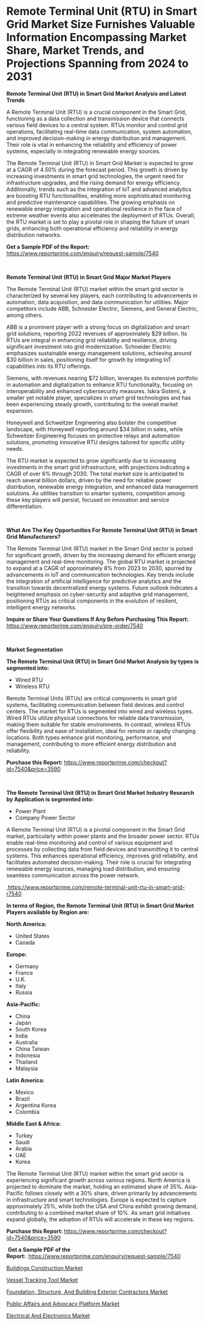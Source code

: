 <p><h1>Remote Terminal Unit (RTU) in Smart Grid Market Size Furnishes Valuable Information Encompassing Market Share, Market Trends, and Projections Spanning from 2024 to 2031</h1></p><p><strong>Remote Terminal Unit (RTU) in Smart Grid Market Analysis and Latest Trends</strong></p>
<p><p>A Remote Terminal Unit (RTU) is a crucial component in the Smart Grid, functioning as a data collection and transmission device that connects various field devices to a central system. RTUs monitor and control grid operations, facilitating real-time data communication, system automation, and improved decision-making in energy distribution and management. Their role is vital in enhancing the reliability and efficiency of power systems, especially in integrating renewable energy sources.</p><p>The Remote Terminal Unit (RTU) in Smart Grid Market is expected to grow at a CAGR of 4.50% during the forecast period. This growth is driven by increasing investments in smart grid technologies, the urgent need for infrastructure upgrades, and the rising demand for energy efficiency. Additionally, trends such as the integration of IoT and advanced analytics are boosting RTU functionalities, enabling more sophisticated monitoring and predictive maintenance capabilities. The growing emphasis on renewable energy integration and operational resilience in the face of extreme weather events also accelerates the deployment of RTUs. Overall, the RTU market is set to play a pivotal role in shaping the future of smart grids, enhancing both operational efficiency and reliability in energy distribution networks.</p></p>
<p><strong>Get a Sample PDF of the Report:&nbsp;</strong> <a href="https://www.reportprime.com/enquiry/request-sample/7540?utm_campaign=1841&utm_medium=2&utm_source=Github&utm_content=ia&utm_term=28112024&utm_id=remote-terminal-unit-rtu-in-smart-grid">https://www.reportprime.com/enquiry/request-sample/7540</a></p>
<p>&nbsp;</p>
<p><strong>Remote Terminal Unit (RTU) in Smart Grid Major Market Players</strong></p>
<p><p>The Remote Terminal Unit (RTU) market within the smart grid sector is characterized by several key players, each contributing to advancements in automation, data acquisition, and data communication for utilities. Major competitors include ABB, Schneider Electric, Siemens, and General Electric, among others. </p><p>ABB is a prominent player with a strong focus on digitalization and smart grid solutions, reporting 2022 revenues of approximately $29 billion. Its RTUs are integral in enhancing grid reliability and resilience, driving significant investment into grid modernization. Schneider Electric emphasizes sustainable energy management solutions, achieving around $30 billion in sales, positioning itself for growth by integrating IoT capabilities into its RTU offerings. </p><p>Siemens, with revenues nearing $72 billion, leverages its extensive portfolio in automation and digitalization to enhance RTU functionality, focusing on interoperability and enhanced cybersecurity measures. Iskra Sistemi, a smaller yet notable player, specializes in smart grid technologies and has been experiencing steady growth, contributing to the overall market expansion.</p><p>Honeywell and Schweitzer Engineering also bolster the competitive landscape, with Honeywell reporting around $34 billion in sales, while Schweitzer Engineering focuses on protective relays and automation solutions, promoting innovative RTU designs tailored for specific utility needs.</p><p>The RTU market is expected to grow significantly due to increasing investments in the smart grid infrastructure, with projections indicating a CAGR of over 6% through 2030. The total market size is anticipated to reach several billion dollars, driven by the need for reliable power distribution, renewable energy integration, and enhanced data management solutions. As utilities transition to smarter systems, competition among these key players will persist, focused on innovation and service differentiation.</p></p>
<p>&nbsp;</p>
<p><strong>What Are The Key Opportunities For Remote Terminal Unit (RTU) in Smart Grid Manufacturers?</strong></p>
<p><p>The Remote Terminal Unit (RTU) market in the Smart Grid sector is poised for significant growth, driven by the increasing demand for efficient energy management and real-time monitoring. The global RTU market is projected to expand at a CAGR of approximately 8% from 2023 to 2030, spurred by advancements in IoT and communication technologies. Key trends include the integration of artificial intelligence for predictive analytics and the transition towards decentralized energy systems. Future outlook indicates a heightened emphasis on cyber-security and adaptive grid management, positioning RTUs as critical components in the evolution of resilient, intelligent energy networks.</p></p>
<p><strong>Inquire or Share Your Questions If Any Before Purchasing This Report:</strong> <a href="https://www.reportprime.com/enquiry/pre-order/7540?utm_campaign=1841&utm_medium=2&utm_source=Github&utm_content=ia&utm_term=28112024&utm_id=remote-terminal-unit-rtu-in-smart-grid">https://www.reportprime.com/enquiry/pre-order/7540</a></p>
<p>&nbsp;</p>
<p><strong>Market Segmentation</strong></p>
<p><strong>The Remote Terminal Unit (RTU) in Smart Grid Market Analysis by types is segmented into:</strong></p>
<p><ul><li>Wired RTU</li><li>Wireless RTU</li></ul></p>
<p><p>Remote Terminal Units (RTUs) are critical components in smart grid systems, facilitating communication between field devices and control centers. The market for RTUs is segmented into wired and wireless types. Wired RTUs utilize physical connections for reliable data transmission, making them suitable for stable environments. In contrast, wireless RTUs offer flexibility and ease of installation, ideal for remote or rapidly changing locations. Both types enhance grid monitoring, performance, and management, contributing to more efficient energy distribution and reliability.</p></p>
<p><strong>Purchase this Report:&nbsp;</strong><a href="https://www.reportprime.com/checkout?id=7540&price=3590&utm_campaign=1841&utm_medium=2&utm_source=Github&utm_content=ia&utm_term=28112024&utm_id=remote-terminal-unit-rtu-in-smart-grid">https://www.reportprime.com/checkout?id=7540&price=3590</a></p>
<p>&nbsp;</p>
<p><strong>The Remote Terminal Unit (RTU) in Smart Grid Market Industry Research by Application is segmented into:</strong></p>
<p><ul><li>Power Plant</li><li>Company Power Sector</li></ul></p>
<p><p>A Remote Terminal Unit (RTU) is a pivotal component in the Smart Grid market, particularly within power plants and the broader power sector. RTUs enable real-time monitoring and control of various equipment and processes by collecting data from field devices and transmitting it to central systems. This enhances operational efficiency, improves grid reliability, and facilitates automated decision-making. Their role is crucial for integrating renewable energy sources, managing load distribution, and ensuring seamless communication across the power network.</p></p>
<p><a href="https://www.reportprime.com/remote-terminal-unit-rtu-in-smart-grid-r7540?utm_campaign=1841&utm_medium=2&utm_source=Github&utm_content=ia&utm_term=28112024&utm_id=remote-terminal-unit-rtu-in-smart-grid">&nbsp;https://www.reportprime.com/remote-terminal-unit-rtu-in-smart-grid-r7540</a></p>
<p><strong>In terms of Region, the Remote Terminal Unit (RTU) in Smart Grid Market Players available by Region are:</strong></p>
<p>
    <p> <strong> North America: </strong>
        <ul>
            <li>United States</li>
            <li>Canada</li>
        </ul>
        </p> 
    <p> <strong> Europe: </strong>
        <ul>
            <li>Germany</li>
            <li>France</li>
            <li>U.K.</li>
            <li>Italy</li>
            <li>Russia</li>
        </ul>
        </p> 
    <p> <strong> Asia-Pacific: </strong>
        <ul>
            <li>China</li>
            <li>Japan</li>
            <li>South Korea</li>
            <li>India</li>
            <li>Australia</li>
            <li>China Taiwan</li>
            <li>Indonesia</li>
            <li>Thailand</li>
            <li>Malaysia</li>
        </ul>
        </p> 
    <p> <strong> Latin America: </strong>
        <ul>
            <li>Mexico</li>
            <li>Brazil</li>
            <li>Argentina Korea</li>
            <li>Colombia</li>
        </ul>
        </p> 
    <p> <strong> Middle East & Africa: </strong>
        <ul>
            <li>Turkey</li>
            <li>Saudi</li>
            <li>Arabia</li>
            <li>UAE</li>
            <li>Korea</li>
        </ul>
    </p>
    </p>
<p><p>The Remote Terminal Unit (RTU) market within the smart grid sector is experiencing significant growth across various regions. North America is projected to dominate the market, holding an estimated share of 35%. Asia-Pacific follows closely with a 30% share, driven primarily by advancements in infrastructure and smart technologies. Europe is expected to capture approximately 25%, while both the USA and China exhibit growing demand, contributing to a combined market share of 10%. As smart grid initiatives expand globally, the adoption of RTUs will accelerate in these key regions.</p></p>
<p><strong>Purchase this Report: </strong><a href="https://www.reportprime.com/checkout?id=7540&price=3590&utm_campaign=1841&utm_medium=2&utm_source=Github&utm_content=ia&utm_term=28112024&utm_id=remote-terminal-unit-rtu-in-smart-grid">https://www.reportprime.com/checkout?id=7540&price=3590</a></p>
<p>&nbsp;<strong>Get a Sample PDF of the Report:&nbsp;&nbsp;</strong><a href="https://www.reportprime.com/enquiry/request-sample/7540?utm_campaign=1841&utm_medium=2&utm_source=Github&utm_content=ia&utm_term=28112024&utm_id=remote-terminal-unit-rtu-in-smart-grid">https://www.reportprime.com/enquiry/request-sample/7540</a></p>
<p><strong></strong></p>
<p><p><a href="https://www.linkedin.com/pulse/global-buildings-construction-market-trends-analysis-future-growth-y59uf?utm_campaign=1841&utm_medium=2&utm_source=Github&utm_content=ia&utm_term=28112024&utm_id=remote-terminal-unit-rtu-in-smart-grid">Buildings Construction Market</a></p><p><a href="https://issuu.com/reportprime-2/docs/vessel-tracking-tool-market-size-20_9fbe1ec1c6f2f6?utm_campaign=1841&utm_medium=2&utm_source=Github&utm_content=ia&utm_term=28112024&utm_id=remote-terminal-unit-rtu-in-smart-grid">Vessel Tracking Tool Market</a></p><p><a href="https://www.linkedin.com/pulse/how-new-trends-shaping-foundation-structure-building-exterior-schic?utm_campaign=1841&utm_medium=2&utm_source=Github&utm_content=ia&utm_term=28112024&utm_id=remote-terminal-unit-rtu-in-smart-grid">Foundation, Structure, And Building Exterior Contractors Market</a></p><p><a href="https://issuu.com/reportprime-2/docs/public-affairs-and-advocacy-platfor_f41fdbed2d794b?utm_campaign=1841&utm_medium=2&utm_source=Github&utm_content=ia&utm_term=28112024&utm_id=remote-terminal-unit-rtu-in-smart-grid">Public Affairs and Advocacy Platform Market</a></p><p><a href="https://www.linkedin.com/pulse/electrical-electronics-market-maturity-analysis-regional-disparities-ajuqc?utm_campaign=1841&utm_medium=2&utm_source=Github&utm_content=ia&utm_term=28112024&utm_id=remote-terminal-unit-rtu-in-smart-grid">Electrical And Electronics Market</a></p></p>